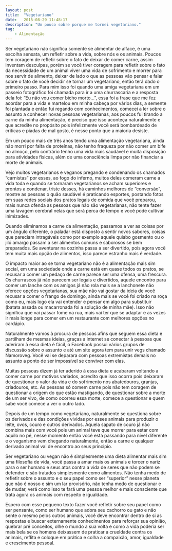 ```yaml
---
layout: post
title:  "Vegetariano"
date:   2015-08-29 11:48:17
description: "Um pouco sobre porque me tornei vegetariano."
tag: 
    - Alimentação
---
```


Ser vegetariano não significa somente se alimentar de alface, é uma escolha sensata, um refletir sobre a vida, sobre nós e os animais. Poucos tem coragem de refletir sobre o fato de deixar de comer carne, assim inventam desculpas, porém se você tiver coragem para refletir sobre o fato da necessidade de um animal viver uma vida de sofrimento e morrer para nos servir de alimento, deixar de lado o que as pessoas vão pensar e falar sobre o fato de você decidir se tornar um vegetariano, então terá dado o primeiro passo.
Para mim isso foi quando uma amiga vegetariana em um passeio fotográfico foi chamada para ir a uma churrascaria e a resposta dela foi: “Eu não vou comer bicho morto…”, essa foi a frase que me fez acordar para a vida e martelou em minha cabeça por vários dias, a semente foi plantada e então fui regando com conhecimentos, comecei a ler sobre o assunto a conhecer novas pessoas vegetarianas, aos poucos fui tirando a carne da minha alimentação, é preciso que isso aconteça naturalmente e que acredite no propósito pois infelizmente você será bombardeado de criticas e piadas de mal gosto, é nesse ponto que a maioria desiste.

Em um pouco mais de três anos tendo uma alimentação vegetariana, ainda não morri por falta de proteínas, não tenho fraqueza por não comer um bife no almoço, pelo contrário tenho uma vida mais saudável e muita disposição para atividades físicas, além de uma consciência limpa por não financiar a morte de animais.

Vejo muitos vegetarianos e veganos pregando e condenando os chamados “carnistas” por esses, ao fogo do inferno, muitos deles comeram carne a vida toda e quando se tornaram vegetarianos se acham superiores e prontos a condenar, triste desses, há caminhos melhores de “conversão”, mostre as pessoas o quão saudável é praticando esportes, postando fotos em suas redes sociais dos pratos legais de comida que você preparou, mais nunca ofenda as pessoas que não são vegetarianas, não tente fazer uma lavagem cerebral nelas que será perca de tempo e você pode cultivar inimizades.

Quando eliminamos a carne da alimentação, passamos a ver as coisas por um ângulo diferente, o paladar está disposto a sentir novos sabores, coisas que pareciam intragáveis como por exemplo aquele quiabo gosmento ou o jiló amargo passam a ser alimentos comuns e saborosos se bem preparados. Se aventurar na cozinha passa a ser divertido, pois agora você tem muita mais opção de alimentos, isso parece estranho mais é verdade.

O impacto maior ao se torna vegetariano não é a alimentação mais sim social, em uma sociedade onde a carne está em quase todos os pratos, se recusar a comer um pedaço de carne parece ser uma ofensa, uma frescura. Os churrascos já não parecem ser legais e divertidos, aquele encontro para comer um lanche com os amigos já não rola mais se a lanchonete não oferece opções vegetarianas, sua mãe não vai gostar da ideia de você recusar a comer o frango de domingo, ainda mais se você foi criado na roça como eu, mais logo ela vai entender e pensar em algo para substituir (batata assada ou macarronada foi a solução de minha mãe). Isso não significa que vai passar fome na rua, mais vai ter que se adaptar e as vezes ir mais longe para comer em um restaurante com melhores opções no cardápio.

Naturalmente vamos à procura de pessoas afins que seguem essa dieta e partilham de mesmas ideias, graças a internet se conectar à pessoas que aderiram à essa dieta é fácil, o Facebook possui vários grupos de discussão sobre o assunto e até um site agora tem para unir vegs chamado Namoroveg. Você vai se deparara com pessoas extremistas demais no assunto a ponto de ser impossível se conviver com elas.

Muitas pessoas dizem já ter aderido à essa dieta e acabaram voltando a comer carne por motivos variados, acredito que isso ocorra pois deixaram de questionar o valor da vida e do sofrimento nos abatedouros, granjas, criadouros, etc. As pessoas só comem carne pois não tem coragem de questionar a origem do que estão mastigando, de questionar sobre a morte de um ser vivo, de como ocorreu essa morte, comece a questionar e quem sabe você comece a ver o outro lado.

Depois de um tempo como vegetariano, naturalmente se questiona sobre os derivados e das condições vividas por esses animais para produzir o leite, ovos, couro e outros derivados. Aquela sapato de couro já não combina mais com você pois um animal teve que morrer para estar com aquilo no pé, nesse momento então você está passando para nível diferente e o veganismo vem chegando naturalmente, então a carne e qualquer derivado animal vai de encontro ao seus principio.

Ser vegetariano ou vegan não é simplesmente uma dieta alimentar mais sim uma filosofia de vida, você passa a amar mais os animais e torcer o nariz para o ser humano e seus atos contra a vida de seres que não podem se defender e são tratados simplesmente como alimentos. Não tenha medo de refletir sobre o assunto e o seu papel como ser “superior” nesse planeta que não é nosso e sim um lar provisório, não tenha medo de questionar e de mudar, verá como isso te fará uma pessoa melhor e mais consciente que trata agora os animais com respeito e igualdade.

Espero com esse pequeno texto fazer você refletir sobre seu papel como ser pensante, como ser humano que adora seu cachorro ou gato e não sente o mesmo pelos outros animais, você deve encontrar dentro de si as respostas e buscar externamente conhecimentos para reforçar sua opinião, quebrar pré conceitos, olhe o mundo a sua volta e como a vida poderia ser mais bela se os homens deixassem de praticar a crueldade contra os animais, reflita e coloque em prática e colha a compaixão, amor, igualdade e crescimento pessoal.